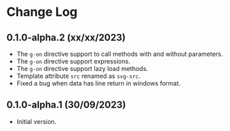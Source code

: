 # Change Log

## 0.1.0-alpha.2 (xx/xx/2023)

- The `g-on` directive support to call methods with and without parameters.
- The `g-on` directive support expressions.
- The `g-on` directive support lazy load methods.
- Template attribute `src` renamed as `svg-src`.
- Fixed a bug when data has line return in windows format.

## 0.1.0-alpha.1 (30/09/2023)

- Initial version.